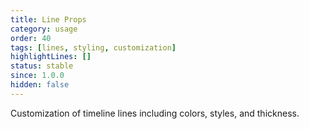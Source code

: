 ```yaml
---
title: Line Props
category: usage
order: 40
tags: [lines, styling, customization]
highlightLines: []
status: stable
since: 1.0.0
hidden: false
---
```


Customization of timeline lines including colors, styles, and thickness.
